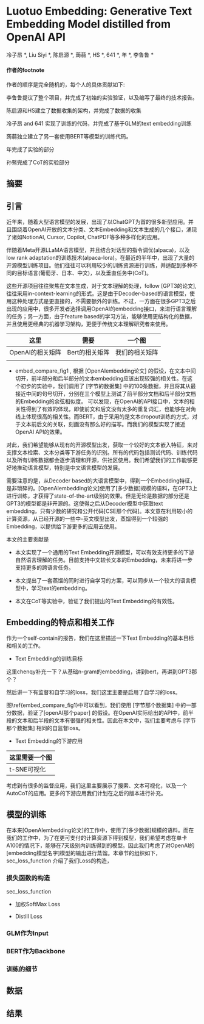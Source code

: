 # Luotuo Embedding: Generative Text Embedding Model distilled from OpenAI API

冷子昂 *,  Liu Siyi *, 陈启源 *,  蒟蒻 *, HS *, 641 *, 年 *, 李鲁鲁 *

#### 作者的footnote

作者的顺序是完全随机的，每个人的具体贡献如下:

李鲁鲁提议了整个项目，并完成了初始的实验验证，以及编写了最终的技术报告。

陈启源和HS建立了数据收集的架构，并完成了数据的收集

冷子昂 and 641 实现了训练的代码，并完成了基于GLM的text embedding训练

蒟蒻独立建立了另一套使用BERT等模型的训练代码。

年完成了实验的部分

孙骜完成了CoT的实验部分

## 摘要



## 引言

近年来，随着大型语言模型的发展，出现了以ChatGPT为首的很多新型应用。并且围绕着OpenAI开放的文本分类、文本Embedding和文本生成的几个接口，涌现了诸如NotionAI, Cursor, Copilot, ChatPDF等多种多样化的应用。

伴随着Meta开源LLaMA语言模型，并且结合对话型的指令调优(alpaca)，以及low rank adaptation的训练技术(alpaca-lora)。在最近的半年中，出现了大量的开源模型训练项目。他们往往可以利用较少的训练资源进行训练，并适配到多种不同的目标语言(葡萄牙、日本、中文)，以及垂直任务中(CoT)。

这些开源项目往往聚焦在文本生成，对于文本理解的处理，follow [GPT3的论文], 往往采用in-context-learning的形式。这是由于Decoder-based的语言模型，使用这种处理方式是更直接的，不需要额外的训练。不过，一方面在很多GPT3之后出现的应用中，很多开发者选择调用OpenAI的embedding接口，来进行语言理解的任务；另一方面，由于feature based的学习方法，能够使用更结构化的数据，并且使用更经典的机器学习架构，更便于传统文本理解研究者来使用。

|这里|需要|一个图|
|---|---|---|
|OpenAI的相关矩阵|Bert的相关矩阵|我们的相关矩阵|
| | | |

+ embed_compare_fig1 , 根据 [OpenAIembedding论文] 的假设，在文本中间切开，前半部分和后半部分的文本embedding应该出现较强的相关性。在这个初步的实验中，我们调用了 [字节的数据集] 中的100条数据，并且将其从最接近中间的句号切开，分别在三个模型上测试了前半部分文档和后半部分文档的Embedding的余弦相似度。 可以发现，在OpenAI的API接口中，文本的相关性得到了有效的体现，即使前文和后文没有太多的重复词汇，也能够在对角线上体现很高的相关性。而BERT，由于采用的是文本dropout训练的方式，对于文本前后文的关联，刻画没有那么好的描写。而我们的模型实现了接近OpenAI API的效果。

对此，我们希望能够从现有的开源模型出发，获取一个较好的文本嵌入特征，来对支撑文本检索、文本分类等下游任务的识别。所有的代码包括测试代码、训练代码以及所有训练数据都会逐步清理和开源，供社区使用。我们希望我们的工作能够更好地推动语言模型，特别是中文语言模型的发展。

需要注意的是，从Decoder based的大语言模型中，得到一个Embedding特征，是非琐碎的。[OpenAIembedding论文]使用了[多少数据]规模的语料，在GPT3上进行训练，才获得了state-of-the-art级别的效果。但是无论是数据的部分还是GPT3的模型都是非开源的。这使得之后从Decoder模型中获取text embedding，只有少数的研究和公开代码[CSE那个代码]。本文意在利用较小的计算资源，从已经开源的一些中-英文模型出发，蒸馏得到一个较强的Embedding，以提供给下游更多的应用去使用。

本文的主要贡献是

+ 本文实现了一个通用的Text Embedding开源模型，可以有效支持更多的下游自然语言理解的任务。目前支持中文较长文本的Embedding，未来将进一步支持更多的跨语言任务。

+ 本文提出了一套蒸馏的同时进行自学习的方案，可以同步从一个较大的语言模型中，学习text的embedding。

+ 本文在CoT等实验中，验证了我们提出的Text Embedding的有效性。

## Embedding的特点和相关工作

作为一个self-contain的报告，我们在这里描述一下Text Embedding的基本目标和相关的工作。


+ Text Embedding的训练目标

这里chenqy补充一下？从基础n-gram的embedding，讲到bert，再讲到GPT3那个？

然后讲一下有监督和自学习的loss，我们这里主要是启用了自学习的loss。

图\ref{embed_compare_fig1}中可以看到，我们使用 [字节那个数据集] 中的一部分数据，验证了[openAI那个paper] 的假设。在OpenAI实际给出的API中，前半段的文本和后半段的文本有很强的相关性。因此在本文中，我们主要考虑与 [字节那个数据集] 相同的自监督loss。

+ Text Embedding的下游应用

|这里需要一个图|
|---|
|t-SNE可视化|

考虑到有很多的监督应用，我们这里主要展示了搜索、文本可视化，以及一个AutoCoT的应用。更多的下游应用我们计划在之后的版本进行补充。


## 模型的训练

在本来[OpenAIembedding论文]的工作中，使用了[多少数据]规模的语料。而在我们的工作中，为了在更可支付的计算资源下得到模型，我们希望考虑在单卡A100的情况下，能够在7天级别内训练得到的模型。因此我们考虑了对OpenAI的[embedding模型名字]模型的输出进行蒸馏。本章节的组织如下，sec_loss_function 介绍了我们Loss的构造，



### 损失函数的构造

sec_loss_function

+ 加权SoftMax Loss

+ Distill Loss

### GLM作为Input

### BERT作为Backbone


### 训练的细节

## 数据

## 结果